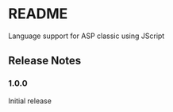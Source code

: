 # README

Language support for ASP classic using JScript

## Release Notes

### 1.0.0

Initial release